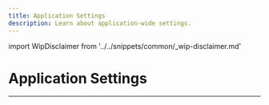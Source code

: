 ```yaml
---
title: Application Settings
description: Learn about application-wide settings.
---
```


import WipDisclaimer from '../../snippets/common/_wip-disclaimer.md'

# Application Settings

---

<WipDisclaimer></WipDisclaimer>
